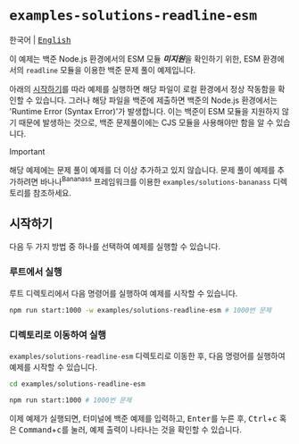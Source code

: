 # `examples-solutions-readline-esm`

<kbd>한국어</kbd> | <kbd>[English](README.en.md)</kbd>

이 예제는 백준 Node.js 환경에서의 ESM 모듈 ***미지원***을 확인하기 위한, ESM 환경에서의 `readline` 모듈을 이용한 백준 문제 풀이 예제입니다.

아래의 [시작하기](#시작하기)를 따라 예제를 실행하면 해당 파일이 로컬 환경에서 정상 작동함을 확인할 수 있습니다. 그러나 해당 파일을 백준에 제출하면 백준의 Node.js 환경에서는 'Runtime Error (Syntax Error)'가 발생합니다. 이는 백준이 ESM 모듈을 지원하지 않기 때문에 발생하는 것으로, 백준 문제풀이에는 CJS 모듈을 사용해야만 함을 알 수 있습니다.

> [!IMPORTANT]
>
> 해당 예제에는 문제 풀이 예제를 더 이상 추가하고 있지 않습니다. 문제 풀이 예제를 추가하려면 바나나<sup>Bananass</sup> 프레임워크를 이용한 `examples/solutions-bananass` 디렉토리를 참조하세요.

## 시작하기

다음 두 가지 방법 중 하나를 선택하여 예제를 실행할 수 있습니다.

### 루트에서 실행

루트 디렉토리에서 다음 명령어를 실행하여 예제를 시작할 수 있습니다.

```sh
npm run start:1000 -w examples/solutions-readline-esm # 1000번 문제
```

### 디렉토리로 이동하여 실행

`examples/solutions-readline-esm` 디렉토리로 이동한 후, 다음 명령어를 실행하여 예제를 시작할 수 있습니다.

```sh
cd examples/solutions-readline-esm

npm run start:1000 # 1000번 문제
```

이제 예제가 실행되면, 터미널에 백준 예제를 입력하고, <kbd>Enter</kbd>를 누른 후, <kbd>Ctrl</kbd>+<kbd>c</kbd> 혹은 <kbd>Command</kbd>+<kbd>c</kbd>를 눌러, 예제 출력이 나타나는 것을 확인할 수 있습니다.
